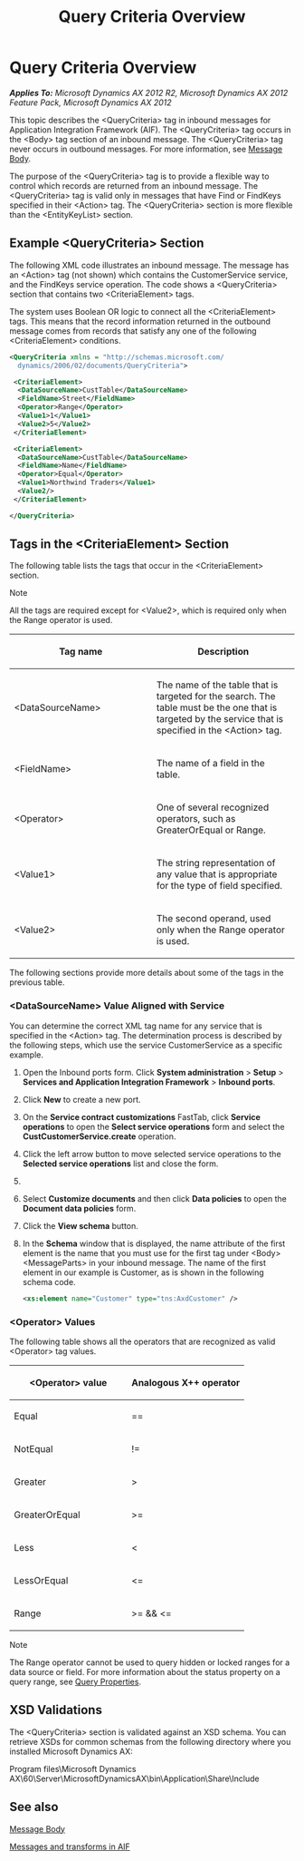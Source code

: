 ﻿---
title: Query Criteria Overview
TOCTitle: Query Criteria Overview
ms:assetid: fd2ed539-a9e7-4a6c-af2d-1fa05b5aa12e
ms:mtpsurl: https://technet.microsoft.com/en-us/library/Aa892862(v=AX.60)
ms:contentKeyID: 35254205
ms.date: 11/07/2012
mtps_version: v=AX.60
dev_langs:
- xml
---

# Query Criteria Overview 


_**Applies To:** Microsoft Dynamics AX 2012 R2, Microsoft Dynamics AX 2012 Feature Pack, Microsoft Dynamics AX 2012_

This topic describes the \<QueryCriteria\> tag in inbound messages for Application Integration Framework (AIF). The \<QueryCriteria\> tag occurs in the \<Body\> tag section of an inbound message. The \<QueryCriteria\> tag never occurs in outbound messages. For more information, see [Message Body](message-body.md).

The purpose of the \<QueryCriteria\> tag is to provide a flexible way to control which records are returned from an inbound message. The \<QueryCriteria\> tag is valid only in messages that have Find or FindKeys specified in their \<Action\> tag. The \<QueryCriteria\> section is more flexible than the \<EntityKeyList\> section.

## Example \<QueryCriteria\> Section

The following XML code illustrates an inbound message. The message has an \<Action\> tag (not shown) which contains the CustomerService service, and the FindKeys service operation. The code shows a \<QueryCriteria\> section that contains two \<CriteriaElement\> tags.

The system uses Boolean OR logic to connect all the \<CriteriaElement\> tags. This means that the record information returned in the outbound message comes from records that satisfy any one of the following \<CriteriaElement\> conditions.

``` xml
<QueryCriteria xmlns = "http://schemas.microsoft.com/
  dynamics/2006/02/documents/QueryCriteria">

 <CriteriaElement>
  <DataSourceName>CustTable</DataSourceName>
  <FieldName>Street</FieldName>
  <Operator>Range</Operator>
  <Value1>1</Value1>
  <Value2>5</Value2>
 </CriteriaElement>

 <CriteriaElement>
  <DataSourceName>CustTable</DataSourceName>
  <FieldName>Name</FieldName>
  <Operator>Equal</Operator>
  <Value1>Northwind Traders</Value1>
  <Value2/>
 </CriteriaElement>

</QueryCriteria>
```

## Tags in the \<CriteriaElement\> Section

The following table lists the tags that occur in the \<CriteriaElement\> section.


> [!NOTE]
> <P>All the tags are required except for &lt;Value2&gt;, which is required only when the Range operator is used.</P>



<table>
<colgroup>
<col style="width: 50%" />
<col style="width: 50%" />
</colgroup>
<thead>
<tr class="header">
<th><p>Tag name</p></th>
<th><p>Description</p></th>
</tr>
</thead>
<tbody>
<tr class="odd">
<td><p>&lt;DataSourceName&gt;</p></td>
<td><p>The name of the table that is targeted for the search. The table must be the one that is targeted by the service that is specified in the &lt;Action&gt; tag.</p></td>
</tr>
<tr class="even">
<td><p>&lt;FieldName&gt;</p></td>
<td><p>The name of a field in the table.</p></td>
</tr>
<tr class="odd">
<td><p>&lt;Operator&gt;</p></td>
<td><p>One of several recognized operators, such as GreaterOrEqual or Range.</p></td>
</tr>
<tr class="even">
<td><p>&lt;Value1&gt;</p></td>
<td><p>The string representation of any value that is appropriate for the type of field specified.</p></td>
</tr>
<tr class="odd">
<td><p>&lt;Value2&gt;</p></td>
<td><p>The second operand, used only when the Range operator is used.</p></td>
</tr>
</tbody>
</table>


The following sections provide more details about some of the tags in the previous table.

### \<DataSourceName\> Value Aligned with Service

You can determine the correct XML tag name for any service that is specified in the \<Action\> tag. The determination process is described by the following steps, which use the service CustomerService as a specific example.

1.  Open the Inbound ports form. Click **System administration** \> **Setup** \> **Services and Application Integration Framework** \> **Inbound ports**.

2.  Click **New** to create a new port.

3.  On the **Service contract customizations** FastTab, click **Service operations** to open the **Select service operations** form and select the **CustCustomerService.create** operation.

4.  Click the left arrow button to move selected service operations to the **Selected service operations** list and close the form.

5.  

6.  Select **Customize documents** and then click **Data policies** to open the **Document data policies** form.

7.  Click the **View schema** button.

8.  In the **Schema** window that is displayed, the name attribute of the first element is the name that you must use for the first tag under \<Body\>\<MessageParts\> in your inbound message. The name of the first element in our example is Customer, as is shown in the following schema code.
    
    ``` xml
    <xs:element name="Customer" type="tns:AxdCustomer" />
    ```

### \<Operator\> Values

The following table shows all the operators that are recognized as valid \<Operator\> tag values.

<table>
<colgroup>
<col style="width: 50%" />
<col style="width: 50%" />
</colgroup>
<thead>
<tr class="header">
<th><p>&lt;Operator&gt; value</p></th>
<th><p>Analogous X++ operator</p></th>
</tr>
</thead>
<tbody>
<tr class="odd">
<td><p>Equal</p></td>
<td><p>==</p></td>
</tr>
<tr class="even">
<td><p>NotEqual</p></td>
<td><p>!=</p></td>
</tr>
<tr class="odd">
<td><p>Greater</p></td>
<td><p>&gt;</p></td>
</tr>
<tr class="even">
<td><p>GreaterOrEqual</p></td>
<td><p>&gt;=</p></td>
</tr>
<tr class="odd">
<td><p>Less</p></td>
<td><p>&lt;</p></td>
</tr>
<tr class="even">
<td><p>LessOrEqual</p></td>
<td><p>&lt;=</p></td>
</tr>
<tr class="odd">
<td><p>Range</p></td>
<td><p>&gt;= &amp;&amp; &lt;=</p></td>
</tr>
</tbody>
</table>



> [!NOTE]
> <P>The Range operator cannot be used to query hidden or locked ranges for a data source or field. For more information about the status property on a query range, see <A href="https://technet.microsoft.com/en-us/library/aa842737(v=ax.60)">Query Properties</A>.</P>



## XSD Validations

The \<QueryCriteria\> section is validated against an XSD schema. You can retrieve XSDs for common schemas from the following directory where you installed Microsoft Dynamics AX:

Program files\\Microsoft Dynamics AX\\60\\Server\\MicrosoftDynamicsAX\\bin\\Application\\Share\\Include

## See also

[Message Body](message-body.md)

[Messages and transforms in AIF](messages-and-transforms-in-aif.md)

